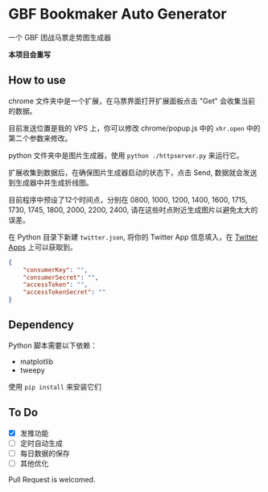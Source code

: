 # GBF Bookmaker Auto Generator

一个 GBF 团战马票走势图生成器

**本项目会重写**

## How to use

chrome 文件夹中是一个扩展，在马票界面打开扩展面板点击 "Get" 会收集当前的数据。

目前发送位置是我的 VPS 上，你可以修改 chrome/popup.js 中的 `xhr.open` 中的第二个参数来修改。

python 文件夹中是图片生成器，使用 `python ./httpserver.py` 来运行它。

扩展收集到数据后，在确保图片生成器启动的状态下，点击 Send, 数据就会发送到生成器中并生成折线图。

目前程序中预设了12个时间点，分别在 0800, 1000, 1200, 1400, 1600, 1715, 1730, 1745, 1800, 2000, 2200, 2400, 请在这些时点附近生成图片以避免太大的误差。

在 Python 目录下新建 `twitter.json`, 将你的 Twitter App 信息填入，在 [Twitter Apps](https://apps.twitter.com) 上可以获取到。

```JSON
{
    "consumerKey": "",
    "consumerSecret": "",
    "accessToken": "",
    "accessTokenSecret": ""
}
```

## Dependency

Python 脚本需要以下依赖：

- matplotlib
- tweepy

使用 `pip install` 来安装它们

## To Do

- [x] 发推功能
- [ ] 定时自动生成
- [ ] 每日数据的保存
- [ ] 其他优化

Pull Request is welcomed.